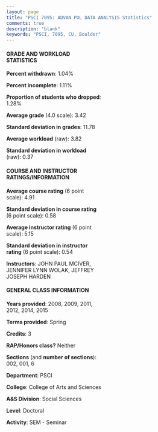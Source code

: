 ```yaml
---
layout: page
title: "PSCI 7095: ADVAN POL DATA ANALYSIS Statistics"
comments: true
description: "blank"
keywords: "PSCI, 7095, CU, Boulder"
--- 
```

<head>
<script src="https://ajax.googleapis.com/ajax/libs/jquery/2.1.3/jquery.min.js"></script>
<script src="https://dl.dropboxusercontent.com/s/pc42nxpaw1ea4o9/highcharts.js?dl=0"></script>
<!-- <script src="../assets/js/highcharts.js"></script> -->
<style type="text/css">@font-face {
	font-family: "Bebas Neue";
	src: url(https://www.filehosting.org/file/details/544349/BebasNeue%20Regular.otf) format("opentype");
	}
	h1.Bebas { 
		font-family: "Bebas Neue", Verdana, Tahoma;
	}
</style>
</head>
<body>
	<div id="container" style="float: right; width: 45%; height: 88%; margin-left: 2.5%; margin-right: 2.5%;"></div>
	<script language="JavaScript">
		$(document).ready(function() {
		var chart = {type: 'column'};
		var title = {text: 'Grade Distribution'};
		var xAxis = {categories: ['A','B','C','D','F'],crosshair: true};
		var yAxis = {min: 0,title: {text: 'Percentage'}};
		var tooltip = {headerFormat: '<center><b><span style="font-size:20px">{point.key}</span></b></center>',
		               pointFormat: '<td style="padding:0"><b>{point.y:.1f}%</b></td>',
		               footerFormat: '</table>',shared: true,useHTML: true};
		var plotOptions = {column: {pointPadding: 0.0,borderWidth: 0}};  
		var credits = {enabled: false};var series= [{name: 'Percent',data: [50.67,42.67,6.67,0.0,0.0,]}];
		var json = {};
		json.chart = chart;
		json.title = title;
		json.tooltip = tooltip;
		json.xAxis = xAxis;
		json.yAxis = yAxis;  
		json.series = series;
		json.plotOptions = plotOptions;  
		json.credits = credits;
		$('#container').highcharts(json);
	});
	</script>
</body>
			   
#### GRADE AND WORKLOAD STATISTICS

**Percent withdrawn**: 1.04%

**Percent incomplete**: 1.11%

**Proportion of students who dropped**: 1.28%

**Average grade** (4.0 scale): 3.42

**Standard deviation in grades**: 11.78

**Average workload** (raw): 3.82

**Standard deviation in workload** (raw): 0.37

#### COURSE AND INSTRUCTOR RATINGS/INFORMATION

**Average course rating** (6 point scale): 4.91

**Standard deviation in course rating** (6 point scale): 0.58

**Average instructor rating** (6 point scale): 5.15

**Standard deviation in instructor rating** (6 point scale): 0.54

**Instructors**: JOHN PAUL MCIVER, JENNIFER LYNN WOLAK, JEFFREY JOSEPH HARDEN

#### GENERAL CLASS INFORMATION

**Years provided**: 2008, 2009, 2011, 2012, 2014, 2015

**Terms provided**: Spring

**Credits**: 3

**RAP/Honors class?** Neither

**Sections** (and **number of sections**): 002, 001, 6

**Department**: PSCI

**College**: College of Arts and Sciences

**A&S Division**: Social Sciences

**Level**: Doctoral

**Activity**: SEM - Seminar
